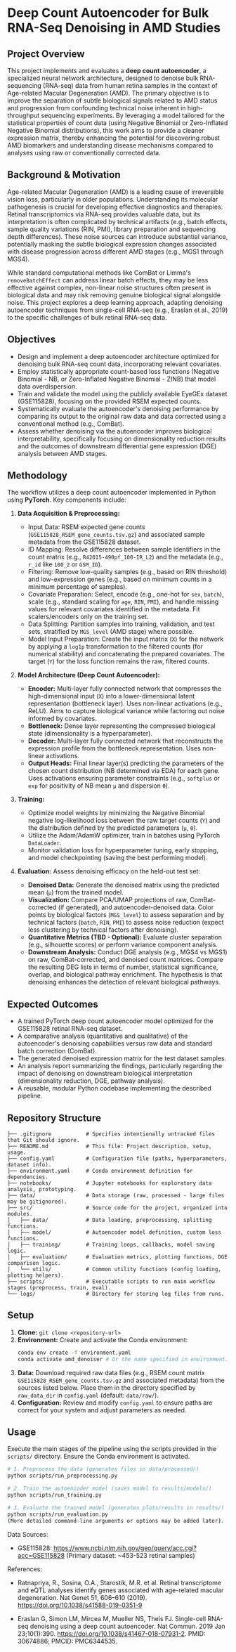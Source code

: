 # Deep Count Autoencoder for Bulk RNA-Seq Denoising in AMD Studies


## Project Overview

This project implements and evaluates a **deep count autoencoder**, a specialized neural network architecture, designed to denoise bulk RNA-sequencing (RNA-seq) data from human retina samples in the context of Age-related Macular Degeneration (AMD). The primary objective is to improve the separation of subtle biological signals related to AMD status and progression from confounding technical noise inherent in high-throughput sequencing experiments. By leveraging a model tailored for the statistical properties of count data (using Negative Binomial or Zero-Inflated Negative Binomial distributions), this work aims to provide a cleaner expression matrix, thereby enhancing the potential for discovering robust AMD biomarkers and understanding disease mechanisms compared to analyses using raw or conventionally corrected data.

## Background & Motivation

Age-related Macular Degeneration (AMD) is a leading cause of irreversible vision loss, particularly in older populations. Understanding its molecular pathogenesis is crucial for developing effective diagnostics and therapies. Retinal transcriptomics via RNA-seq provides valuable data, but its interpretation is often complicated by technical artifacts (e.g., batch effects, sample quality variations (RIN, PMI), library preparation and sequencing depth differences). These noise sources can introduce substantial variance, potentially masking the subtle biological expression changes associated with disease progression across different AMD stages (e.g., MGS1 through MGS4).

While standard computational methods like ComBat or Limma's `removeBatchEffect` can address linear batch effects, they may be less effective against complex, non-linear noise structures often present in biological data and may risk removing genuine biological signal alongside noise. This project explores a deep learning approach, adapting denoising autoencoder techniques from single-cell RNA-seq (e.g., Eraslan et al., 2019) to the specific challenges of bulk retinal RNA-seq data.

## Objectives

* Design and implement a deep autoencoder architecture optimized for denoising bulk RNA-seq count data, incorporating relevant covariates.
* Employ statistically appropriate count-based loss functions (Negative Binomial - NB, or Zero-Inflated Negative Binomial - ZINB) that model data overdispersion.
* Train and validate the model using the publicly available EyeGEx dataset (GSE115828), focusing on the provided RSEM expected counts.
* Systematically evaluate the autoencoder's denoising performance by comparing its output to the original raw data and data corrected using a conventional method (e.g., ComBat).
* Assess whether denoising via the autoencoder improves biological interpretability, specifically focusing on dimensionality reduction results and the outcomes of downstream differential gene expression (DGE) analysis between AMD stages.

## Methodology

The workflow utilizes a deep count autoencoder implemented in Python using **PyTorch**. Key components include:

1.  **Data Acquisition & Preprocessing:**
    * Input Data: RSEM expected gene counts (`GSE115828_RSEM_gene_counts.tsv.gz`) and associated sample metadata from the GSE115828 dataset.
    * ID Mapping: Resolve differences between sample identifiers in the count matrix (e.g., `R42015-490pf_100-IR_L2`) and the metadata (e.g., `r_id` like `100_2` or `GSM_ID`).
    * Filtering: Remove low-quality samples (e.g., based on RIN threshold) and low-expression genes (e.g., based on minimum counts in a minimum percentage of samples).
    * Covariate Preparation: Select, encode (e.g., one-hot for `sex`, `batch`), scale (e.g., standard scaling for `age`, `RIN`, `PMI`), and handle missing values for relevant covariates identified in the metadata. Fit scalers/encoders only on the training set.
    * Data Splitting: Partition samples into training, validation, and test sets, stratified by `MGS_level` (AMD stage) where possible.
    * Model Input Preparation: Create the input matrix (`X`) for the network by applying a `log1p` transformation to the filtered counts (for numerical stability) and concatenating the prepared covariates. The target (`Y`) for the loss function remains the raw, filtered counts.

2.  **Model Architecture (Deep Count Autoencoder):**
    * **Encoder:** Multi-layer fully connected network that compresses the high-dimensional input (`X`) into a lower-dimensional latent representation (bottleneck layer). Uses non-linear activations (e.g., ReLU). Aims to capture biological variance while factoring out noise informed by covariates.
    * **Bottleneck:** Dense layer representing the compressed biological state (dimensionality is a hyperparameter).
    * **Decoder:** Multi-layer fully connected network that reconstructs the expression profile from the bottleneck representation. Uses non-linear activations.
    * **Output Heads:** Final linear layer(s) predicting the parameters of the chosen count distribution (NB determined via EDA) for each gene. Uses activations ensuring parameter constraints (e.g., `softplus` or `exp` for positivity of NB mean `μ` and dispersion `θ`).

3.  **Training:**
    * Optimize model weights by minimizing the Negative Binomial negative log-likelihood loss between the raw target counts (`Y`) and the distribution defined by the predicted parameters (`μ`, `θ`).
    * Utilize the Adam/AdamW optimizer, train in batches using PyTorch `DataLoader`.
    * Monitor validation loss for hyperparameter tuning, early stopping, and model checkpointing (saving the best performing model).

4.  **Evaluation:** Assess denoising efficacy on the held-out test set:
    * **Denoised Data:** Generate the denoised matrix using the predicted mean (`μ`) from the trained model.
    * **Visualization:** Compare PCA/UMAP projections of raw, ComBat-corrected (if generated), and autoencoder-denoised data. Color points by biological factors (`MGS_level`) to assess separation and by technical factors (`batch`, `RIN`, `PMI`) to assess noise reduction (expect less clustering by technical factors after denoising).
    * **Quantitative Metrics (TBD - Optional):** Evaluate cluster separation (e.g., silhouette scores) or perform variance component analysis.
    * **Downstream Analysis:** Conduct DGE analysis (e.g., MGS4 vs MGS1) on raw, ComBat-corrected, and denoised count matrices. Compare the resulting DEG lists in terms of number, statistical significance, overlap, and biological pathway enrichment. The hypothesis is that denoising enhances the detection of relevant biological pathways.

## Expected Outcomes

* A trained PyTorch deep count autoencoder model optimized for the GSE115828 retinal RNA-seq dataset.
* A comparative analysis (quantitative and qualitative) of the autoencoder's denoising capabilities versus raw data and standard batch correction (ComBat).
* The generated denoised expression matrix for the test dataset samples.
* An analysis report summarizing the findings, particularly regarding the impact of denoising on downstream biological interpretation (dimensionality reduction, DGE, pathway analysis).
* A reusable, modular Python codebase implementing the described pipeline.

## Repository Structure
```
├── .gitignore           # Specifies intentionally untracked files that Git should ignore.
├── README.md            # This file: Project description, setup, usage.
├── config.yaml          # Configuration file (paths, hyperparameters, dataset info).
├── environment.yaml     # Conda environment definition for dependencies.
├── notebooks/           # Jupyter notebooks for exploratory data analysis, prototyping.
├── data/                # Data storage (raw, processed - large files may be gitignored).
├── src/                 # Source code for the project, organized into modules.
│   ├── data/            # Data loading, preprocessing, splitting functions.
│   ├── model/           # Autoencoder model definition, custom loss functions.
│   ├── training/        # Training loops, callbacks, model saving logic.
│   ├── evaluation/      # Evaluation metrics, plotting functions, DGE comparison logic.
│   └── utils/           # Common utility functions (config loading, plotting helpers).
├── scripts/             # Executable scripts to run main workflow stages (preprocess, train, eval).
└── logs/                # Directory for storing log files from runs.
```
## Setup

1.  **Clone:** `git clone <repository-url>`
2.  **Environment:** Create and activate the Conda environment:
    ```bash
    conda env create -f environment.yaml
    conda activate amd_denoiser # Or the name specified in environment.yaml
    ```
3.  **Data:** Download required raw data files (e.g., RSEM count matrix `GSE115828_RSEM_gene_counts.tsv.gz` and associated metadata) from the sources listed below. Place them in the directory specified by `raw_data_dir` in `config.yaml` (default: `data/raw/`).
4.  **Configuration:** Review and modify `config.yaml` to ensure paths are correct for your system and adjust parameters as needed.

## Usage

Execute the main stages of the pipeline using the scripts provided in the `scripts/` directory. Ensure the Conda environment is activated.

```bash
# 1. Preprocess the data (generates files in data/processed/)
python scripts/run_preprocessing.py

# 2. Train the autoencoder model (saves model to results/models/)
python scripts/run_training.py

# 3. Evaluate the trained model (generates plots/results in results/)
python scripts/run_evaluation.py
(More detailed command-line arguments or options may be added later).
```

Data Sources:

* GSE115828: https://www.ncbi.nlm.nih.gov/geo/query/acc.cgi?acc=GSE115828 (Primary dataset: ~453-523 retinal samples)

References:
* Ratnapriya, R., Sosina, O.A., Starostik, M.R. et al. Retinal transcriptome and eQTL analyses identify genes associated with age-related macular degeneration. Nat Genet 51, 606–610 (2019). https://doi.org/10.1038/s41588-019-0351-9

* Eraslan G, Simon LM, Mircea M, Mueller NS, Theis FJ. Single-cell RNA-seq denoising using a deep count autoencoder. Nat Commun. 2019 Jan 23;10(1):390. https://doi.org/10.1038/s41467-018-07931-2. PMID: 30674886; PMCID: PMC6344535.